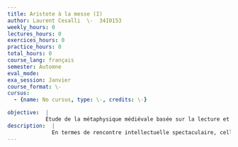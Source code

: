 ```yaml
---
title: Aristote à la messe (I)
author: Laurent Cesalli  \-  34I0153
weekly_hours: 0
lectures_hours: 0
exercices_hours: 0
practice_hours: 0
total_hours: 0
course_lang: français
semester: Automne
eval_mode: 
exa_session: Janvier
course_format: \-
cursus:
  - {name: No cursus, type: \-, credits: \-}

objective:  |
            Étude de la métaphysique médiévale basée sur la lecture et le commentaire de textes (en traduction française ou anglaise).
description:  |
              En termes de rencontre intellectuelle spectaculaire, celle de la théologie chrétienne et de la métaphysique aristotélicienne figure sans aucun doute dans le top ten. Le Moyen Âge central (XIIe- XIVe s.) est un moment saillant dans la longue histoire de cette relation à la fois féconde et conflictuelle. À côté des questions délicates de léternité du monde ou limmortalité de lâme, celle de lEucharistie (et plus exactement de la transsubstantiation) a placé les intellectuels médiévaux devant un problème de taille : faire simultanément façon des exigences de la foi, dune part, et de la science, de lautre. Dans ce séminaire, nous commencerons par poser le problème en termes aristotéliciens avant de nous intéresser à quelques unes des solutions imaginées par les médiévaux (Pierre Lombard, Siger de Brabant, Thomas dAquin, Henri de Gand, Thierry de Freiberg, Guillaume dOckham).
---
```


